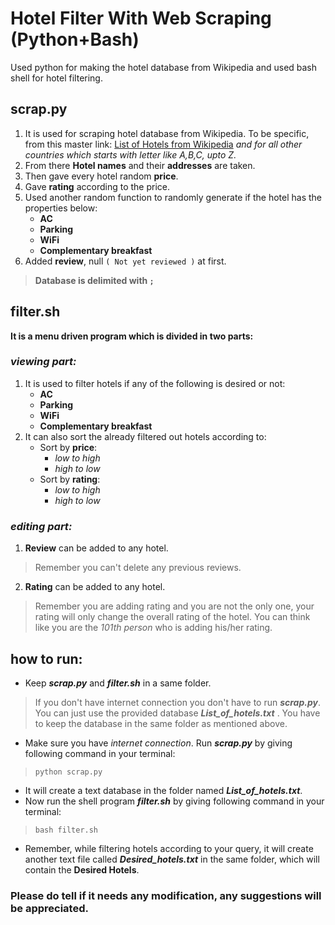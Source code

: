 # Hotel Filter With Web Scraping (Python+Bash)
Used python for making the hotel database from Wikipedia and used bash shell for hotel filtering.
## scrap.py
1. It is used for scraping hotel database from Wikipedia.
To be specific, from this master link:
[List of Hotels from Wikipedia](https://en.wikipedia.org/wiki/List_of_hotels:_Countries_A)
*and for all other countries which starts with letter like A,B,C, upto Z.*
2. From there **Hotel names** and their **addresses** are taken.
3. Then gave every hotel random **price**.
4. Gave **rating** according to the price.
5. Used another random function to randomly generate if the hotel has the properties below:
    - **AC**
    - **Parking**
    - **WiFi**
    - **Complementary breakfast**
6. Added **review**, null `( Not yet reviewed )` at first.
> **Database is delimited with `;`**
## filter.sh
**It is a menu driven program which is divided in two parts:**
### *viewing part:* 
1. It is used to filter hotels if any of the following is desired or not:
    - **AC**
    - **Parking**
    - **WiFi**
    - **Complementary breakfast**
2. It can also sort the already filtered out hotels according to:
    - Sort by **price**: 
      - *low to high*
      - *high to low*
    - Sort by **rating**:
      - *low to high*
      - *high to low*
### *editing part:*
1. **Review** can be added to any hotel.
> Remember you can't delete any previous reviews.
2. **Rating** can be added to any hotel.
> Remember you are adding rating and you are not the only one, your rating will only change the overall rating of the hotel. You can think like you are the *101th person* who is adding his/her rating.
## how to run:
- Keep ***scrap.py*** and ***filter.sh*** in a same folder. 
> If you don't have internet connection you don't have to run ***scrap.py***. You can just use the provided database ***List_of_hotels.txt*** . You have to keep the database in the same folder as mentioned above.
- Make sure you have *internet connection*. Run ***scrap.py*** by giving following command in your terminal:
> `python scrap.py`
- It will create a text database in the folder named ***List_of_hotels.txt***.
- Now run the shell program ***filter.sh*** by giving following command in your terminal:
> `bash filter.sh`
- Remember, while filtering hotels according to your query, it will create another text file called ***Desired_hotels.txt*** in the same folder, which will contain the **Desired Hotels**.

### Please do tell if it needs any modification, any suggestions will be appreciated.
